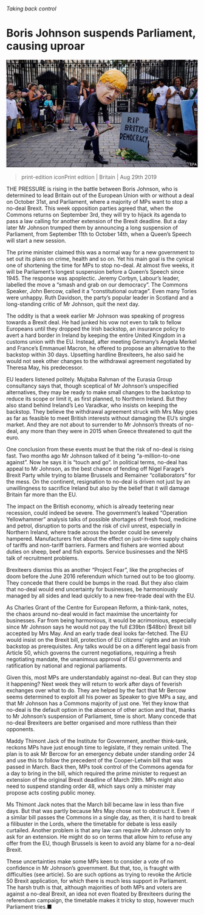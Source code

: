 ###### Taking back control

# Boris Johnson suspends Parliament, causing uproar 

![image](images/20190831_BRP009.jpg) 

> print-edition iconPrint edition | Britain | Aug 29th 2019 

THE PRESSURE is rising in the battle between Boris Johnson, who is determined to lead Britain out of the European Union with or without a deal on October 31st, and Parliament, where a majority of MPs want to stop a no-deal Brexit. This week opposition parties agreed that, when the Commons returns on September 3rd, they will try to hijack its agenda to pass a law calling for another extension of the Brexit deadline. But a day later Mr Johnson trumped them by announcing a long suspension of Parliament, from September 11th to October 14th, when a Queen’s Speech will start a new session. 

The prime minister claimed this was a normal way for a new government to set out its plans on crime, health and so on. Yet his main goal is the cynical one of shortening the time for MPs to stop no-deal. At almost five weeks, it will be Parliament’s longest suspension before a Queen’s Speech since 1945. The response was apoplectic. Jeremy Corbyn, Labour’s leader, labelled the move a “smash and grab on our democracy”. The Commons Speaker, John Bercow, called it a “constitutional outrage”. Even many Tories were unhappy. Ruth Davidson, the party’s popular leader in Scotland and a long-standing critic of Mr Johnson, quit the next day. 

The oddity is that a week earlier Mr Johnson was speaking of progress towards a Brexit deal. He had junked his vow not even to talk to fellow Europeans until they dropped the Irish backstop, an insurance policy to avert a hard border in Ireland by keeping the entire United Kingdom in a customs union with the EU. Instead, after meeting Germany’s Angela Merkel and France’s Emmanuel Macron, he offered to propose an alternative to the backstop within 30 days. Upsetting hardline Brexiteers, he also said he would not seek other changes to the withdrawal agreement negotiated by Theresa May, his predecessor. 

EU leaders listened politely. Mujtaba Rahman of the Eurasia Group consultancy says that, though sceptical of Mr Johnson’s unspecified alternatives, they may be ready to make small changes to the backstop to reduce its scope or limit it, as first planned, to Northern Ireland. But they also stand behind Ireland’s Leo Varadkar, who insists on keeping the backstop. They believe the withdrawal agreement struck with Mrs May goes as far as feasible to meet British interests without damaging the EU’s single market. And they are not about to surrender to Mr Johnson’s threats of no-deal, any more than they were in 2015 when Greece threatened to quit the euro. 

One conclusion from these events must be that the risk of no-deal is rising fast. Two months ago Mr Johnson talked of it being “a-million-to-one against”. Now he says it is “touch and go”. In political terms, no-deal has appeal to Mr Johnson, as the best chance of fending off Nigel Farage’s Brexit Party while trying to blame Brussels and Remainer “collaborators” for the mess. On the continent, resignation to no-deal is driven not just by an unwillingness to sacrifice Ireland but also by the belief that it will damage Britain far more than the EU. 

The impact on the British economy, which is already teetering near recession, could indeed be severe. The government’s leaked “Operation Yellowhammer” analysis talks of possible shortages of fresh food, medicine and petrol, disruption to ports and the risk of civil unrest, especially in Northern Ireland, where trade across the border could be severely hampered. Manufacturers fret about the effect on just-in-time supply chains of tariffs and non-tariff barriers. Farmers and fishers are worried about duties on sheep, beef and fish exports. Service businesses and the NHS talk of recruitment problems. 

Brexiteers dismiss this as another “Project Fear”, like the prophecies of doom before the June 2016 referendum which turned out to be too gloomy. They concede that there could be bumps in the road. But they also claim that no-deal would end uncertainty for businesses, be harmoniously managed by all sides and lead quickly to a new free-trade deal with the EU. 

As Charles Grant of the Centre for European Reform, a think-tank, notes, the chaos around no-deal would in fact maximise the uncertainty for businesses. Far from being harmonious, it would be acrimonious, especially since Mr Johnson says he would not pay the full £39bn ($48bn) Brexit bill accepted by Mrs May. And an early trade deal looks far-fetched. The EU would insist on the Brexit bill, protection of EU citizens’ rights and an Irish backstop as prerequisites. Any talks would be on a different legal basis from Article 50, which governs the current negotiations, requiring a fresh negotiating mandate, the unanimous approval of EU governments and ratification by national and regional parliaments. 

Given this, most MPs are understandably against no-deal. But can they stop it happening? Next week they will return to work after days of feverish exchanges over what to do. They are helped by the fact that Mr Bercow seems determined to exploit all his power as Speaker to give MPs a say, and that Mr Johnson has a Commons majority of just one. Yet they know that no-deal is the default option in the absence of other action and that, thanks to Mr Johnson’s suspension of Parliament, time is short. Many concede that no-deal Brexiteers are better organised and more ruthless than their opponents. 

Maddy Thimont Jack of the Institute for Government, another think-tank, reckons MPs have just enough time to legislate, if they remain united. The plan is to ask Mr Bercow for an emergency debate under standing order 24 and use this to follow the precedent of the Cooper-Letwin bill that was passed in March. Back then, MPs took control of the Commons agenda for a day to bring in the bill, which required the prime minister to request an extension of the original Brexit deadline of March 29th. MPs might also need to suspend standing order 48, which says only a minister may propose acts costing public money. 

Ms Thimont Jack notes that the March bill became law in less than five days. But that was partly because Mrs May chose not to obstruct it. Even if a similar bill passes the Commons in a single day, as then, it is hard to break a filibuster in the Lords, where the timetable for debate is less easily curtailed. Another problem is that any law can require Mr Johnson only to ask for an extension. He might do so on terms that allow him to refuse any offer from the EU, though Brussels is keen to avoid any blame for a no-deal Brexit. 

These uncertainties make some MPs keen to consider a vote of no confidence in Mr Johnson’s government. But that, too, is fraught with difficulties (see article). So are such options as trying to revoke the Article 50 Brexit application, for which there is much less support in Parliament. The harsh truth is that, although majorities of both MPs and voters are against a no-deal Brexit, an idea not even floated by Brexiteers during the referendum campaign, the timetable makes it tricky to stop, however much Parliament tries.■ 


